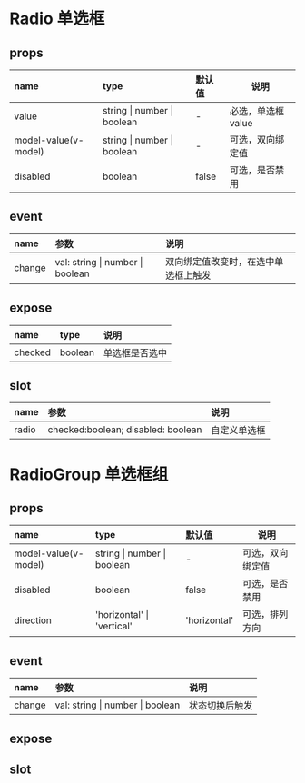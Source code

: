 # Radio 单选框

## props

| name                 | type                        | 默认值 | 说明               |
| :------------------- | :-------------------------- | :----- | ------------------ |
| value                | string \| number \| boolean | -      | 必选，单选框 value |
| model-value(v-model) | string \| number \| boolean | -      | 可选，双向绑定值   |
| disabled             | boolean                     | false  | 可选，是否禁用     |

## event

| name   | 参数                             | 说明                                 |
| :----- | :------------------------------- | :----------------------------------- |
| change | val: string \| number \| boolean | 双向绑定值改变时，在选中单选框上触发 |

## expose

| name    | type    | 说明           |
| :------ | :------ | :------------- |
| checked | boolean | 单选框是否选中 |

## slot

| name  | 参数                               | 说明         |
| :---- | :--------------------------------- | :----------- |
| radio | checked:boolean; disabled: boolean | 自定义单选框 |

# RadioGroup 单选框组

## props

| name                 | type                        | 默认值       | 说明             |
| :------------------- | :-------------------------- | :----------- | ---------------- |
| model-value(v-model) | string \| number \| boolean | -            | 可选，双向绑定值 |
| disabled             | boolean                     | false        | 可选，是否禁用   |
| direction            | 'horizontal' \| 'vertical'  | 'horizontal' | 可选，排列方向   |

## event

| name   | 参数                             | 说明           |
| :----- | :------------------------------- | :------------- |
| change | val: string \| number \| boolean | 状态切换后触发 |

## expose

## slot
